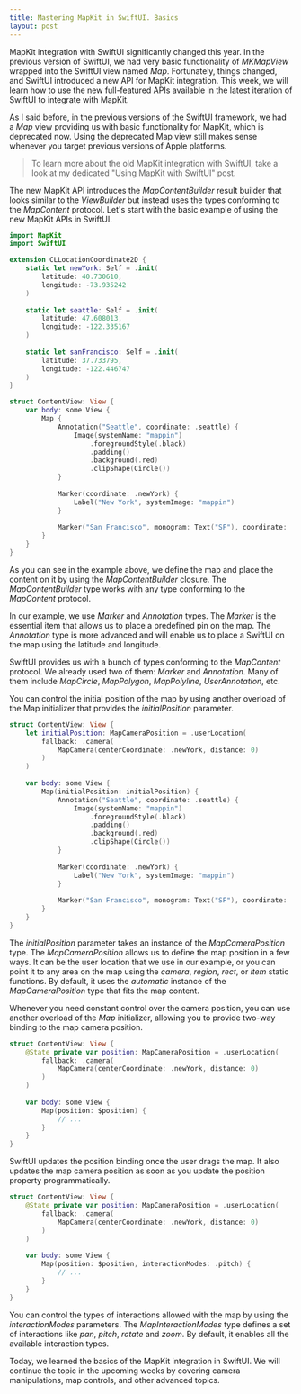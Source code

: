 ```yaml
---
title: Mastering MapKit in SwiftUI. Basics
layout: post
---
```


MapKit integration with SwiftUI significantly changed this year. In the previous version of SwiftUI, we had very basic functionality of *MKMapView* wrapped into the SwiftUI view named *Map*. Fortunately, things changed, and SwiftUI introduced a new API for MapKit integration. This week, we will learn how to use the new full-featured APIs available in the latest iteration of SwiftUI to integrate with MapKit.

As I said before, in the previous versions of the SwiftUI framework, we had a *Map* view providing us with basic functionality for MapKit, which is deprecated now. Using the deprecated Map view still makes sense whenever you target previous versions of Apple platforms.

> To learn more about the old MapKit integration with SwiftUI, take a look at my dedicated "Using MapKit with SwiftUI" post.

The new MapKit API introduces the *MapContentBuilder* result builder that looks similar to the *ViewBuilder* but instead uses the types conforming to the *MapContent* protocol. Let's start with the basic example of using the new MapKit APIs in SwiftUI.

```swift
import MapKit
import SwiftUI

extension CLLocationCoordinate2D {
    static let newYork: Self = .init(
        latitude: 40.730610,
        longitude: -73.935242
    )
    
    static let seattle: Self = .init(
        latitude: 47.608013,
        longitude: -122.335167
    )
    
    static let sanFrancisco: Self = .init(
        latitude: 37.733795,
        longitude: -122.446747
    )
}

struct ContentView: View {
    var body: some View {
        Map {
            Annotation("Seattle", coordinate: .seattle) {
                Image(systemName: "mappin")
                    .foregroundStyle(.black)
                    .padding()
                    .background(.red)
                    .clipShape(Circle())
            }
            
            Marker(coordinate: .newYork) {
                Label("New York", systemImage: "mappin")
            }
            
            Marker("San Francisco", monogram: Text("SF"), coordinate: .sanFrancisco)
        }
    }
}
```

As you can see in the example above, we define the map and place the content on it by using the *MapContentBuilder* closure. The *MapContentBuilder* type works with any type conforming to the *MapContent* protocol. 

In our example, we use *Marker* and *Annotation* types. The *Marker* is the essential item that allows us to place a predefined pin on the map. The *Annotation* type is more advanced and will enable us to place a SwiftUI on the map using the latitude and longitude.

SwiftUI provides us with a bunch of types conforming to the *MapContent* protocol. We already used two of them: *Marker* and *Annotation*. Many of them include *MapCircle*, *MapPolygon*, *MapPolyline*, *UserAnnotation*, etc.

You can control the initial position of the map by using another overload of the Map initializer that provides the *initialPosition* parameter.

```swift
struct ContentView: View {
    let initialPosition: MapCameraPosition = .userLocation(
        fallback: .camera(
            MapCamera(centerCoordinate: .newYork, distance: 0)
        )
    )
    
    var body: some View {
        Map(initialPosition: initialPosition) {
            Annotation("Seattle", coordinate: .seattle) {
                Image(systemName: "mappin")
                    .foregroundStyle(.black)
                    .padding()
                    .background(.red)
                    .clipShape(Circle())
            }
            
            Marker(coordinate: .newYork) {
                Label("New York", systemImage: "mappin")
            }
            
            Marker("San Francisco", monogram: Text("SF"), coordinate: .sanFrancisco)
        }
    }
}
```

The *initialPosition* parameter takes an instance of the *MapCameraPosition* type. The *MapCameraPosition* allows us to define the map position in a few ways. It can be the user location that we use in our example, or you can point it to any area on the map using the *camera*, *region*, *rect*, or *item* static functions. By default, it uses the *automatic* instance of the *MapCameraPosition* type that fits the map content.

Whenever you need constant control over the camera position, you can use another overload of the *Map* initializer, allowing you to provide two-way binding to the map camera position.

```swift
struct ContentView: View {
    @State private var position: MapCameraPosition = .userLocation(
        fallback: .camera(
            MapCamera(centerCoordinate: .newYork, distance: 0)
        )
    )
    
    var body: some View {
        Map(position: $position) {
            // ...
        }
    }
}
```

SwiftUI updates the position binding once the user drags the map. It also updates the map camera position as soon as you update the position property programmatically.

```swift
struct ContentView: View {
    @State private var position: MapCameraPosition = .userLocation(
        fallback: .camera(
            MapCamera(centerCoordinate: .newYork, distance: 0)
        )
    )
    
    var body: some View {
        Map(position: $position, interactionModes: .pitch) {
            // ...
        }
    }
}
```

You can control the types of interactions allowed with the map by using the *interactionModes* parameters. The *MapInteractionModes* type defines a set of interactions like *pan*, *pitch*, *rotate* and *zoom*. By default, it enables all the available interaction types.

Today, we learned the basics of the MapKit integration in SwiftUI. We will continue the topic in the upcoming weeks by covering camera manipulations, map controls, and other advanced topics.
